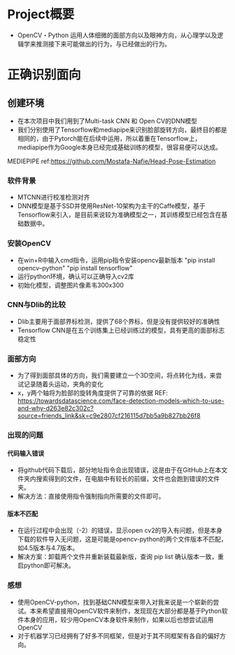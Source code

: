 # Project概要
- OpenCV・Python 运用人体细微的面部方向以及眼神方向，从心理学以及逻辑学来推测接下来可能做出的行为，与已经做出的行为。


# 正确识别面向
## 创建环境
- 在本次项目中我们用到了Multi-task CNN 和 Open CV的DNN模型
- 我们分别使用了Tensorflow和mediapipe来识别脸部旋转方向，最终目的都是相同的，由于Pytorch能在后续中运用，所以着重在Tensorflow上，mediapipe作为Google本身已经完成基础训练的模型，很容易便可以达成。

MEDIEPIPE ref:https://github.com/Mostafa-Nafie/Head-Pose-Estimation

### 软件背景
- MTCNN进行校准检测对齐
- DNN模型是基于SSD并使用ResNet-10架构为主干的Caffe模型，基于Tensorflow来引入，是目前来说较为准确模型之一，其训练模型已经包含在基础数据中。
### 安装OpenCV
- 在win+R中输入cmd指令，运用pip指令安装opencv最新版本
"pip install opencv–python" "pip install tensorflow"
- 运行python环境，确认可以正确导入cv2库
- 初始化模型，调整图片像素韦300x300
### CNN与Dlib的比较
- Dlib主要用于面部界标检测，提供了68个界标，但是没有提供较好的准确性
- Tensorflow CNN是在五个训练集上已经训练过的模型，具有更高的面部标志稳定性
### 面部方向
- 为了得到面部具体的方向，我们需要建立一个3D空间，将点转化为线，来尝试记录随着头运动，夹角的变化
- x，y两个轴将为脸部的旋转角度提供了可靠的依据
REF: https://towardsdatascience.com/face-detection-models-which-to-use-and-why-d263e82c302c?source=friends_link&sk=c9e2807cf216115d7bb5a9b827bb26f8
### 出现的问题
#### 代码输入错误
- 将github代码下载后，部分地址指令会出现错误，这是由于在GitHub上在本文件夹内搜索得到的文件，在电脑中有较长的前缀，文件也会跑到错误的文件夹。
- 解决方法：直接使用指令强制指向所需要的文件即可。
#### 版本不匹配
- 在运行过程中会出现（-2）的错误，显示open cv2的导入有问题，但是本身下载的软件导入无问题，这是可能是opencv-python的两个文件版本不匹配，如4.5版本与4.7版本。
- 解决方案：卸载两个文件并重新装载最新版，查询 pip list 确认版本一致，重启python即可解决。
### 感想
- 使用OpenCV-python，找到基础CNN模型来带入对我来说是一个崭新的尝试。本来希望直接用OpenCV软件来制作，发现现在大部分都是基于Python软件本身的应用，较少用OpenCV本身软件来制作，如果以后也想尝试运用OpenCV
- 对于机器学习已经拥有了好多不同框架，但是对于其不同框架有各自的偏好方向。

